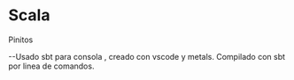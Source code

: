 # Scala
Pinitos

--Usado sbt para consola , creado con vscode y metals. Compilado con sbt por linea de comandos.
